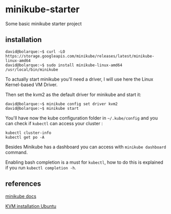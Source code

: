 # minikube-starter
Some basic minikube starter project

## installation


```console
david@bolarque:~$ curl -LO https://storage.googleapis.com/minikube/releases/latest/minikube-linux-amd64
david@bolarque:~$ sudo install minikube-linux-amd64 /usr/local/bin/minikube
```
To actually start minikube you'll need a driver, I will use here the Linux Kernel-based VM Driver.

Then set the kvm2 as the default driver for minikube and start it:

```console
david@bolarque:~$ minikube config set driver kvm2
david@bolarque:~$ minikube start
```
You'll have now the kube configuration folder in `~/.kube/config` and you can check if `kubectl` can access your cluster : 

```
kubectl cluster-info
kubectl get po -A

```

Besides Minikube has a dashboard you can access with `minikube dashboard` command.

Enabling bash completion is a must for `kubectl`, how to do this is explained  if you run `kubectl completion -h`.


## references

[minikube docs](https://minikube.sigs.k8s.io/docs/start/) 

[KVM installation Ubuntu](https://help.ubuntu.com/community/KVM/Installation)

